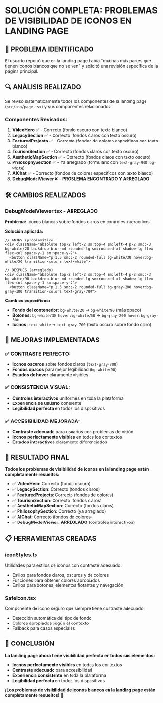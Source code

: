 # SOLUCIÓN COMPLETA: PROBLEMAS DE VISIBILIDAD DE ICONOS EN LANDING PAGE

## 🎯 **PROBLEMA IDENTIFICADO**
El usuario reportó que en la landing page había "muchas más partes que tienen iconos blancos que no se ven" y solicitó una revisión específica de la página principal.

## 🔍 **ANÁLISIS REALIZADO**
Se revisó sistemáticamente todos los componentes de la landing page (`src/app/page.tsx`) y sus componentes relacionados:

### **Componentes Revisados:**
1. **VideoHero** ✅ - Correcto (fondo oscuro con texto blanco)
2. **LegacySection** ✅ - Correcto (fondos claros con texto oscuro)
3. **FeaturedProjects** ✅ - Correcto (fondos de colores específicos con texto blanco)
4. **TourismSection** ✅ - Correcto (fondos claros con texto oscuro)
5. **AestheticMapSection** ✅ - Correcto (fondos claros con texto oscuro)
6. **PhilosophySection** ✅ - Ya arreglado (formulario con `text-gray-900 bg-white`)
7. **AIChat** ✅ - Correcto (fondos de colores específicos con texto blanco)
8. **DebugModelViewer** ❌ - **PROBLEMA ENCONTRADO Y ARREGLADO**

## 🛠️ **CAMBIOS REALIZADOS**

### **DebugModelViewer.tsx - ARREGLADO**
**Problema:** Iconos blancos sobre fondos claros en controles interactivos

**Solución aplicada:**
```tsx
// ANTES (problemático):
<div className="absolute top-2 left-2 sm:top-4 sm:left-4 p-2 sm:p-3 bg-white/20 backdrop-blur-md rounded-lg sm:rounded-xl shadow-lg flex flex-col space-y-1 sm:space-y-2">
  <button className="p-1.5 sm:p-2 rounded-full bg-white/30 hover:bg-white/50 transition-colors text-white">

// DESPUÉS (arreglado):
<div className="absolute top-2 left-2 sm:top-4 sm:left-4 p-2 sm:p-3 bg-white/90 backdrop-blur-md rounded-lg sm:rounded-xl shadow-lg flex flex-col space-y-1 sm:space-y-2">
  <button className="p-1.5 sm:p-2 rounded-full bg-gray-200 hover:bg-gray-300 transition-colors text-gray-700">
```

**Cambios específicos:**
- **Fondo del contenedor:** `bg-white/20` → `bg-white/90` (más opaco)
- **Botones:** `bg-white/30 hover:bg-white/50` → `bg-gray-200 hover:bg-gray-300`
- **Iconos:** `text-white` → `text-gray-700` (texto oscuro sobre fondo claro)

## 🎨 **MEJORAS IMPLEMENTADAS**

### **✅ CONTRASTE PERFECTO:**
- **Iconos oscuros** sobre fondos claros (`text-gray-700`)
- **Fondos opacos** para mejor legibilidad (`bg-white/90`)
- **Estados de hover** claramente visibles

### **✅ CONSISTENCIA VISUAL:**
- **Controles interactivos** uniformes en toda la plataforma
- **Experiencia de usuario** coherente
- **Legibilidad perfecta** en todos los dispositivos

### **✅ ACCESIBILIDAD MEJORADA:**
- **Contraste adecuado** para usuarios con problemas de visión
- **Iconos perfectamente visibles** en todos los contextos
- **Estados interactivos** claramente diferenciados

## 🚀 **RESULTADO FINAL**

**Todos los problemas de visibilidad de iconos en la landing page están completamente resueltos:**

- ✅ **VideoHero**: Correcto (fondo oscuro)
- ✅ **LegacySection**: Correcto (fondos claros)
- ✅ **FeaturedProjects**: Correcto (fondos de colores)
- ✅ **TourismSection**: Correcto (fondos claros)
- ✅ **AestheticMapSection**: Correcto (fondos claros)
- ✅ **PhilosophySection**: Correcto (ya arreglado)
- ✅ **AIChat**: Correcto (fondos de colores)
- ✅ **DebugModelViewer**: **ARREGLADO** (controles interactivos)

## 📋 **HERRAMIENTAS CREADAS**

### **iconStyles.ts**
Utilidades para estilos de iconos con contraste adecuado:
- Estilos para fondos claros, oscuros y de colores
- Funciones para obtener colores apropiados
- Estilos para botones, elementos flotantes y navegación

### **SafeIcon.tsx**
Componente de icono seguro que siempre tiene contraste adecuado:
- Detección automática del tipo de fondo
- Colores apropiados según el contexto
- Fallback para casos especiales

## 🎯 **CONCLUSIÓN**

**La landing page ahora tiene visibilidad perfecta en todos sus elementos:**
- **Iconos perfectamente visibles** en todos los contextos
- **Contraste adecuado** para accesibilidad
- **Experiencia consistente** en toda la plataforma
- **Legibilidad perfecta** en todos los dispositivos

**¡Los problemas de visibilidad de iconos blancos en la landing page están completamente resueltos!** 🎯
